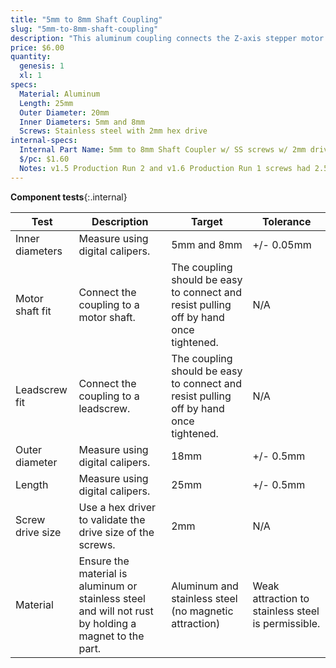 ```yaml
---
title: "5mm to 8mm Shaft Coupling"
slug: "5mm-to-8mm-shaft-coupling"
description: "This aluminum coupling connects the Z-axis stepper motor to the leadscrew to allow FarmBot to move in the Z direction."
price: $6.00
quantity:
  genesis: 1
  xl: 1
specs:
  Material: Aluminum
  Length: 25mm
  Outer Diameter: 20mm
  Inner Diameters: 5mm and 8mm
  Screws: Stainless steel with 2mm hex drive
internal-specs:
  Internal Part Name: 5mm to 8mm Shaft Coupler w/ SS screws w/ 2mm drive
  $/pc: $1.60
  Notes: v1.5 Production Run 2 and v1.6 Production Run 1 screws had 2.5mm drive instead of 2mm. Need to fix next time so we can avoide adding extra hex key.
---
```


**Component tests**{:.internal}

|Test         |Description  |Target       |Tolerance    |
|-------------|-------------|-------------|-------------|
|Inner diameters|Measure using digital calipers.|5mm and 8mm|+/- 0.05mm
|Motor shaft fit|Connect the coupling to a motor shaft.|The coupling should be easy to connect and resist pulling off by hand once tightened.|N/A
|Leadscrew fit|Connect the coupling to a leadscrew.|The coupling should be easy to connect and resist pulling off by hand once tightened.|N/A
|Outer diameter|Measure using digital calipers.|18mm|+/- 0.5mm
|Length       |Measure using digital calipers.|25mm|+/- 0.5mm
|Screw drive size|Use a hex driver to validate the drive size of the screws.|2mm|N/A
|Material     |Ensure the material is aluminum or stainless steel and will not rust by holding a magnet to the part.|Aluminum and stainless steel (no magnetic attraction)|Weak attraction to stainless steel is permissible.
